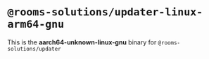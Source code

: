 # `@rooms-solutions/updater-linux-arm64-gnu`

This is the **aarch64-unknown-linux-gnu** binary for `@rooms-solutions/updater`
